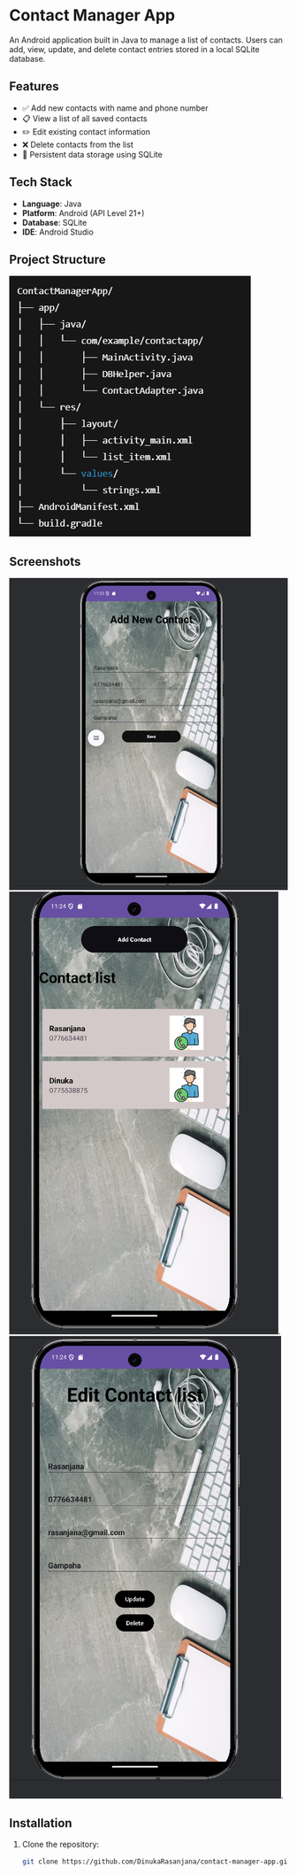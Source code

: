 # Contact Manager App

An Android application built in Java to manage a list of contacts. Users can add, view, update, and delete contact entries stored in a local SQLite database.

## Features

- ✅ Add new contacts with name and phone number
- 📋 View a list of all saved contacts
- ✏️ Edit existing contact information
- ❌ Delete contacts from the list
- 🧠 Persistent data storage using SQLite

## Tech Stack

- **Language**: Java
- **Platform**: Android (API Level 21+)
- **Database**: SQLite
- **IDE**: Android Studio

## Project Structure

![Alt Text](https://github.com/DinukaRasanjana/My-Contact-App/blob/33699e08071d0318b777b051f2f01c224985d533/Screenshot%202025-06-03%20111121.png)

## Screenshots
![Alt Text](https://github.com/DinukaRasanjana/My-Contact-App/blob/48d650e375d446d331fee1d3e086a996ee52ede3/1.png)
![Alt Text](https://github.com/DinukaRasanjana/My-Contact-App/blob/3a85cd0357950216be5f3bbe50c822e64cd4a77a/2.png).
![Alt Text](https://github.com/DinukaRasanjana/My-Contact-App/blob/778eec009b9a3445f7535234a4a84af9bfe18b4d/3.png).


## Installation

1. Clone the repository:

   ```bash
   git clone https://github.com/DinukaRasanjana/contact-manager-app.git


